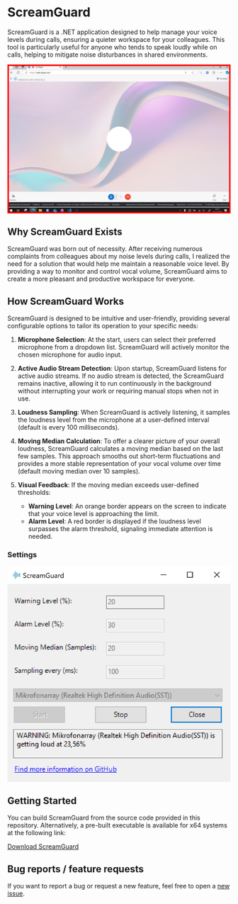 # ScreamGuard

ScreamGuard is a .NET application designed to help manage your voice levels during calls, ensuring a quieter workspace for your colleagues. This tool is particularly useful for anyone who tends to speak loudly while on calls, helping to mitigate noise disturbances in shared environments.

<div style="text-align: center;">
    <img src="https://raw.githubusercontent.com/johnny-de/data/refs/heads/main/screamguard/call_alarm.png" alt="Screenshot of ScreamGuard with alarm" width="600" style="display: block; margin-left: auto; margin-right: auto;">
</div>

## Why ScreamGuard Exists

ScreamGuard was born out of necessity. After receiving numerous complaints from colleagues about my noise levels during calls, I realized the need for a solution that would help me maintain a reasonable voice level. By providing a way to monitor and control vocal volume, ScreamGuard aims to create a more pleasant and productive workspace for everyone.

## How ScreamGuard Works

ScreamGuard is designed to be intuitive and user-friendly, providing several configurable options to tailor its operation to your specific needs:

1. **Microphone Selection**: At the start, users can select their preferred microphone from a dropdown list. ScreamGuard will actively monitor the chosen microphone for audio input.

2. **Active Audio Stream Detection**: Upon startup, ScreamGuard listens for active audio streams. If no audio stream is detected, the ScreamGuard remains inactive, allowing it to run continuously in the background without interrupting your work or requiring manual stops when not in use.

3. **Loudness Sampling**: When ScreamGuard is actively listening, it samples the loudness level from the microphone at a user-defined interval (default is every 100 milliseconds).

4. **Moving Median Calculation**: To offer a clearer picture of your overall loudness, ScreamGuard calculates a moving median based on the last few samples. This approach smooths out short-term fluctuations and provides a more stable representation of your vocal volume over time (default moving median over 10 samples).

5. **Visual Feedback**: If the moving median exceeds user-defined thresholds:
   - **Warning Level**: An orange border appears on the screen to indicate that your voice level is approaching the limit.
   - **Alarm Level**: A red border is displayed if the loudness level surpasses the alarm threshold, signaling immediate attention is needed.

### Settings

<div style="text-align: center;">
    <img src="https://raw.githubusercontent.com/johnny-de/data/refs/heads/main/screamguard/app_alarm.png" alt="Screenshot of ScreamGuard Settings" width="600" style="display: block; margin-left: auto; margin-right: auto;">
</div>

## Getting Started

You can build ScreamGuard from the source code provided in this repository. Alternatively, a pre-built executable is available for x64 systems at the following link:

[Download ScreamGuard](https://github.com/johnny-de/screamguard/blob/main/bin/Release/net8.0-windows/win-x64/publish/screamguard.exe)

## Bug reports / feature requests

If you want to report a bug or request a new feature, feel free to open a [new issue](https://github.com/johnny-de/screamguard/issues).